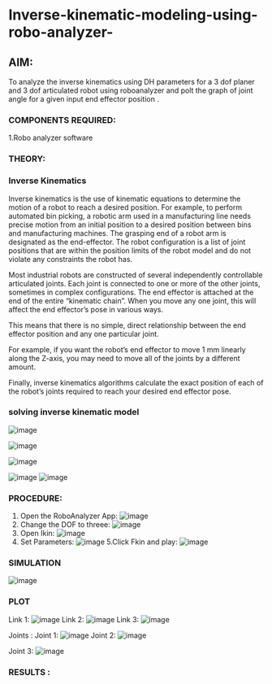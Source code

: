 # Inverse-kinematic-modeling-using-robo-analyzer-

 
## AIM: 
To analyze the inverse kinematics using DH parameters for a 3 dof planer and 3 dof articulated robot using roboanalyzer and polt the graph of joint angle for a given  input end effector position .


### COMPONENTS REQUIRED:
1.Robo analyzer software  


### THEORY: 
  
### Inverse Kinematics
 

Inverse kinematics is the use of kinematic equations to determine the motion of a robot to reach a desired position. For example, to perform automated bin picking, a robotic arm used in a manufacturing line needs precise motion from an initial position to a desired position between bins and manufacturing machines. The grasping end of a robot arm is designated as the end-effector. The robot configuration is a list of joint positions that are within the position limits of the robot model and do not violate any constraints the robot has.

 Most industrial robots are constructed of several independently controllable articulated joints. Each joint is connected to one or more of the other joints, sometimes in complex configurations. The end effector is attached at the end of the entire “kinematic chain”. When you move any one joint, this will affect the end effector’s pose in various ways.

This means that there is no simple, direct relationship between the end effector position and any one particular joint.

For example, if you want the robot’s end effector to move 1 mm linearly along the Z-axis, you may need to move all of the joints by a different amount.

Finally, inverse kinematics algorithms calculate the exact position of each of the robot’s joints required to reach your desired end effector pose.

### solving inverse kinematic model 
![image](https://user-images.githubusercontent.com/36288975/170622829-3fe97ef7-8ef1-44af-afae-b0954871aa0c.png)


![image](https://user-images.githubusercontent.com/36288975/170622902-f48fd9c7-f2ec-4fd5-904b-ea51be8298c3.png)

![image](https://user-images.githubusercontent.com/36288975/170622934-a3fd7f77-7eb2-4408-b66d-d6e3adbd1f99.png)

![image](https://user-images.githubusercontent.com/36288975/170622982-9c4d8b23-1563-4e17-9616-87bcc4f4501d.png)
![image](https://user-images.githubusercontent.com/36288975/170623020-f27efc12-bb58-4f62-840d-af544ac6689e.png)

### PROCEDURE:
1. Open the RoboAnalyzer App:
![image](https://github.com/srvasanthan33/Inverse-kinematic-modeling-using-robo-analyzer-/assets/102546622/e5bb8915-894c-4b5f-bd1e-430a51a49b57)
2. Change the DOF to threee:
![image](https://github.com/srvasanthan33/Inverse-kinematic-modeling-using-robo-analyzer-/assets/102546622/87f0a2b9-ac10-4d80-bdda-4782a5d36eed)
3. Open Ikin:
![image](https://github.com/srvasanthan33/Inverse-kinematic-modeling-using-robo-analyzer-/assets/102546622/c384773b-da2c-4d27-9414-e6684d305bce)
4. Set Parameters:
![image](https://github.com/srvasanthan33/Inverse-kinematic-modeling-using-robo-analyzer-/assets/102546622/8679da68-62b9-44d7-a9df-7d8e32626023)
5.Click Fkin and play:
![image](https://github.com/srvasanthan33/Inverse-kinematic-modeling-using-robo-analyzer-/assets/102546622/9dda2f0b-6582-41dd-961c-00cf0eef07f4)








### SIMULATION 
 
 ![image](https://github.com/srvasanthan33/Inverse-kinematic-modeling-using-robo-analyzer-/assets/102546622/0ab66b0c-5105-4904-995b-41145411d70f)

 
 
 
 
 
 ### PLOT 
 
 
 Link 1:
 ![image](https://github.com/srvasanthan33/Inverse-kinematic-modeling-using-robo-analyzer-/assets/102546622/d3474ea7-b3c8-46ff-a4b7-1324bd2c59e6)
 Link 2:
 ![image](https://github.com/srvasanthan33/Inverse-kinematic-modeling-using-robo-analyzer-/assets/102546622/d5fa73ab-c9bb-48b9-9a7c-ba7824cbae3b)
Link 3:
![image](https://github.com/srvasanthan33/Inverse-kinematic-modeling-using-robo-analyzer-/assets/102546622/38a0bbca-25f6-4a3e-92c4-af8ece297f42)

Joints :
Joint 1:
![image](https://github.com/srvasanthan33/Inverse-kinematic-modeling-using-robo-analyzer-/assets/102546622/71aadf80-92e7-4c77-b4be-e0c9859ac69a)
Joint 2:
![image](https://github.com/srvasanthan33/Inverse-kinematic-modeling-using-robo-analyzer-/assets/102546622/db075b5b-5488-49e1-95b5-0dd8c2375958)

Joint 3:
![image](https://github.com/Yugendaran/Forward-kinematics-using-robot-analyzer/assets/128135616/c97d882c-b79f-47a3-a4d3-57129de3a9ff)



 
 
 
 
 
 
 
 
 

 
 














### RESULTS :  
